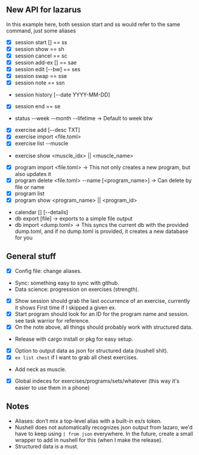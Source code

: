 ## New API for lazarus
In this example here, both session start and ss would refer to the same command, just some aliases

- [x] session start <program> <block> [<week>] == ss
- [x] session show == sh
- [x] session cancel == sc
- [x] session add-ex <exercise> <sets> [<reps>] == sae
- [x] session edit <idx> <weight> <reps> [--bw] == ses
- [x] session swap <idx> <variation> == sse
- [x] session note <idx> <note> == ssn
- session history <program> <block> [--date YYYY-MM-DD]
- [x] session end == se
- status --week --month --lifetime -> Default to week btw
- [x] exercise add <name> <muscle> [--desc TXT]
- [x] exercise import <file.toml>
- [x] exercise list --muscle
- exercise show <muscle_idx> || <muscle_name>
- [x] program import <file.toml> -> This not only creates a new program, but also updates it
- [x] program delete <file.toml> --name [<program_name>] -> Can delete by file or name
- [x] program list
- [x] program show <program_name> || <program_id>
- calendar [<YYYY-MM>] [--details]
- db export [file] -> exports to a simple file output
- db import <dump.toml> -> This syncs the current db with the provided dump.toml, and if no dump.toml is provided, it creates a new database for you

## General stuff
- [x] Config file: change aliases.
- Sync: something easy to sync with github.
- Data science: progression on exercises (strength).
- [x] Show session should grab the last occurrence of an exercise, currently it shows First time if I skipped a given ex.
- [x] Start program should look for an ID for the program name and session. see task warrior for reference. 
- [x] On the note above, all things should probably work with structured data.
- Release with cargo install or pkg for easy setup.
- [x] Option to output data as json for structured data (nushell shit).
- [x] `ex list chest` if I want to grab all chest exercises.
- Add neck as muscle.
- [x] Global indeces for exercises/programs/sets/whatever (this way it's easier to use them in a phone)

## Notes
- Aliases: don’t mix a top-level alias with a built-in ex/s token.
- Nushell does not automatically recognizes json output from lazaro, we'd have to keep using `| from json` everywhere. In the future, create a small wrapper to add in nushell for this (when I make the release).
- Structured data is a must.
